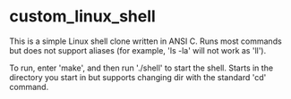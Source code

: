 # custom_linux_shell

This is a simple Linux shell clone written in ANSI C. Runs most commands but does not support aliases (for example, 'ls -la' will not work as 'll').

To run, enter 'make', and then run './shell' to start the shell. Starts in the directory you start in but supports changing dir with the standard 'cd' command.
